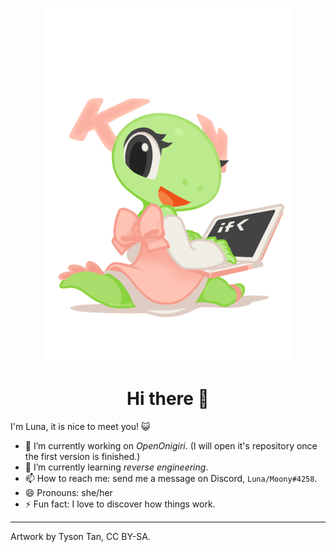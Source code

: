 <p align="center"><img src="https://github.com/FrappuccinoDev/FrappuccinoDev/raw/main/Mascot_konqi-app-dev-katie.png"></p>

<h1 align="center">Hi there 👋</h1>

I'm Luna, it is nice to meet you! 😺

- 🔭 I’m currently working on *OpenOnigiri*. (I will open it's repository once the first version is finished.)
- 🌱 I’m currently learning *reverse engineering*.
- 📫 How to reach me: send me a message on Discord, `Luna/Moony#4258`.
- 😄 Pronouns: she/her
- ⚡ Fun fact: I love to discover how things work.

---

Artwork by Tyson Tan, CC BY-SA.
